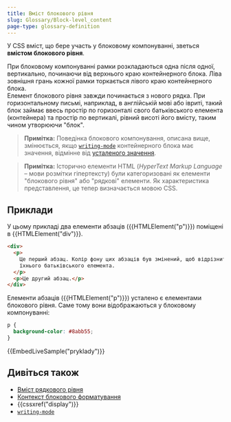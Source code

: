 ```yaml
---
title: Вміст блокового рівня
slug: Glossary/Block-level_content
page-type: glossary-definition
---
```


У CSS вміст, що бере участь у блоковому компонуванні, зветься **вмістом блокового рівня**.

При блоковому компонуванні рамки розкладаються одна після одної, вертикально, починаючи від верхнього краю контейнерного блока. Ліва зовнішня грань кожної рамки торкається лівого краю контейнерного блока.\
Елемент блокового рівня завжди починається з нового рядка. При горизонтальному письмі, наприклад, в англійській мові або івриті, такий блок займає ввесь простір по горизонталі свого батьківського елемента (контейнера) та простір по вертикалі, рівний висоті його вмісту, таким чином утворюючи "блок".

> **Примітка:** Поведінка блокового компонування, описана вище, змінюється, якщо [`writing-mode`](/uk/docs/Web/CSS/writing-mode) контейнерного блока має значення, відмінне від [усталеного значення](/uk/docs/Web/CSS/writing-mode#formalne-vyznachennia).

> **Примітка:** Історично елементи HTML (_HyperText Markup Language_ – мови розмітки гіпертексту) були категоризовані як елементи "блокового рівня" або "рядкові" елементи. Як характеристика представлення, це тепер визначається мовою CSS.

## Приклади

У цьому прикладі два елементи абзаців ({{HTMLElement("p")}}) поміщені в {{HTMLElement("div")}}.

```html
<div>
  <p>
    Це перший абзац. Колір фону цих абзаців був змінений, щоб відрізнити їх від
    їхнього батьківського елемента.
  </p>
  <p>Це другий абзац.</p>
</div>
```

Елементи абзаців ({{HTMLElement("p")}}) усталено є елементами блокового рівня. Саме тому вони відображаються у блоковому компонуванні:

```css hidden
p {
  background-color: #8abb55;
}
```

{{EmbedLiveSample("pryklady")}}

## Дивіться також

- [Вміст рядкового рівня](/uk/docs/Glossary/Inline-level_content)
- [Контекст блокового форматування](/uk/docs/Web/Guide/CSS/Block_formatting_context)
- {{cssxref("display")}}
- [`writing-mode`](/uk/docs/Web/CSS/writing-mode)
